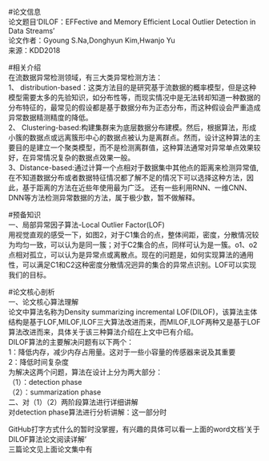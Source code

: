 #论文信息    
论文题目‘DILOF：EFFective and Memory Efficient Local Outlier Detection in Data Streams’    
论文作者：Gyoung S.Na,Donghyun Kim,Hwanjo Yu    
来源：KDD2018   
     
     
#相关介绍    
在流数据异常检测领域，有三大类异常检测方法：   
1、 distribution-based：这类方法目的是研究基于流数据的概率模型，但是这种模型需要太多的先验知识，如分布性等，而现实情况中是无法转却知道一种数据的分布特征的，最常见的假设都是基于数据分布为正态分布，而这种假设会严重造成异常数据精测精度的降低。   
2、 Clustering-based:构建集群来为底层数据分布建模。然后，根据算法，形成小簇的数据点或远离簇形中心的数据点被认为是离群点。然而，设计这种算法的主要目的是建立一个聚类模型，而不是检测离群值，这种算法通常对异常单点效果较好，在异常情况复杂的数据点效果一般。   
3、Distance-based:通过计算一个点相对于数据集中其他点的距离来检测异常值,在不知道数据分布或者数据特征情况都了解不足的情况下可以选择这种方法，因此，基于距离的方法在近些年使用最为广泛。
还有一些利用RNN、一维CNN、DNN等方法检测异常数据的方法，属于极少数，暂不做解释。   
    
#预备知识   
一、局部异常因子算法-Local Outlier Factor(LOF)   
用视觉直观的感受一下，如图2，对于C1集合的点，整体间距，密度，分散情况较为均匀一致，可以认为是同一簇；对于C2集合的点，同样可认为是一簇。o1、o2点相对孤立，可以认为是异常点或离散点。现在的问题是，如何实现算法的通用性，可以满足C1和C2这种密度分散情况迥异的集合的异常点识别。LOF可以实现我们的目标。   

    
      
#论文核心剖析   
一、论文核心算法理解   
    论文中算法名称为Density summarizing incremental LOF(DILOF)，该算法主体结构是基于LOF,MILOF,ILOF三大算法改进而来，而MILOF,ILOF两种又是基于LOF算法改进而来，具体关于该三种算法介绍在上文中已有介绍。    
    DILOF算法的主要解决问题有以下两个：     
    1：降低内存，减少内存占用量。这对于一些小容量的传感器来说及其重要    
    2：降低时间复杂度    
 为解决这两个问题，算法在设计上分为两大部分：      
    （1）：detection  phase      
    （2）：summarization phase     
 二、对（1）（2）两阶段算法进行详细讲解     
     对detection phase算法进行分析讲解：这一部分时
 
 GitHub打字方式什么的暂时没掌握，有兴趣的具体可以看一上面的word文档‘关于DILOF算法论文阅读详解’    
 三篇论文见上面论文集中有
